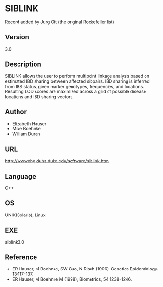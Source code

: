 # SIBLINK
Record added by Jurg Ott (the original Rockefeller list)

## Version
3.0

## Description
SIBLINK allows the user to perform multipoint linkage analysis based on estimated IBD sharing between affected sibpairs. IBD sharing is inferred from IBS status, given marker genotypes, frequencies, and locations. Resulting LOD scores are maximized across a grid of possible disease locations and IBD sharing vectors.

## Author
* Elizabeth Hauser
* Mike Boehnke
* William Duren

## URL
http://wwwchg.duhs.duke.edu/software/siblink.html

## Language
C++

## OS
UNIX(Solaris), Linux

## EXE
siblink3.0

## Reference
* ER Hauser, M Boehnke, SW Guo, N Risch (1996), Genetics Epidemiology. 13:117-137.
* ER Hauser, M Boehnke M (1998), Biometrics, 54:1238-1246.
